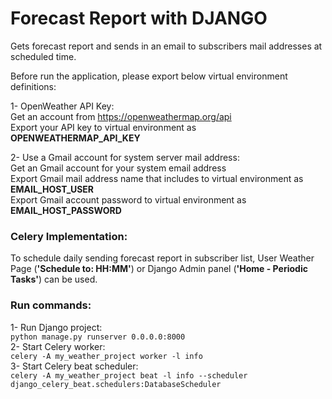 # Forecast Report with DJANGO

Gets forecast report and sends in an email to subscribers mail addresses at scheduled time. <br />

Before run the application, please export below virtual environment definitions:<br />

1- OpenWeather API Key:<br />
Get an account from https://openweathermap.org/api <br />
Export your API key to virtual environment as **OPENWEATHERMAP_API_KEY**<br />

2- Use a Gmail account for system server mail address:<br />
Get an Gmail account for your system email address<br />
Export Gmail mail address name that includes to virtual environment as **EMAIL_HOST_USER**<br />
Export Gmail account password to virtual environment as **EMAIL_HOST_PASSWORD**<br />

### Celery Implementation:
To schedule daily sending forecast report in subscriber list, User Weather Page (**'Schedule to: HH:MM'**) or Django Admin panel (**'Home - Periodic Tasks'**) can be used. <br />

### Run commands:
1- Run Django project: <br />
`python manage.py runserver 0.0.0.0:8000` <br />
2- Start Celery worker: <br />
`celery -A my_weather_project worker -l info` <br />
3- Start Celery beat scheduler: <br />
`celery -A my_weather_project beat -l info --scheduler django_celery_beat.schedulers:DatabaseScheduler` <br />